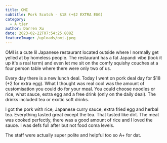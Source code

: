 ```yaml
---
title: OMI
subtitle: Pork Scotch - $18 (+$2 EXTRA EGG)
category:
  - A tier
author: Darren Xu
date: 2023-02-22T07:54:25.808Z
featureImage: /uploads/omi.jpeg
---
```

O﻿MI is a cute lil Japanese restaurant located outside where I normally get yelled at by homeless people. The restaurant has a fat Japandi vibe (look it up it's a real term) and even let me sit on the comfy squishy couches at a four person table where there were only two of us.

E﻿very day there is a new lunch deal. Today I went on pork deal day for $18 (+2 for extra egg). What I thought was real cool was the amount of customisation you could do for your meal. You could choose noodles or rice, what sauce, extra egg and a free drink (only on the daily deal). The drinks included tea or exotic soft drinks.

I﻿ got the pork with rice, Japanese curry sauce, extra fried egg and herbal tea. Everything tasted great except the tea. That tasted like dirt. The meat was cooked perfectly, there was a good amount of rice and I loved the sauce. I was defs full after but not food coma levels.

T﻿he staff were actually super polite and helpful too so A+ for dat.